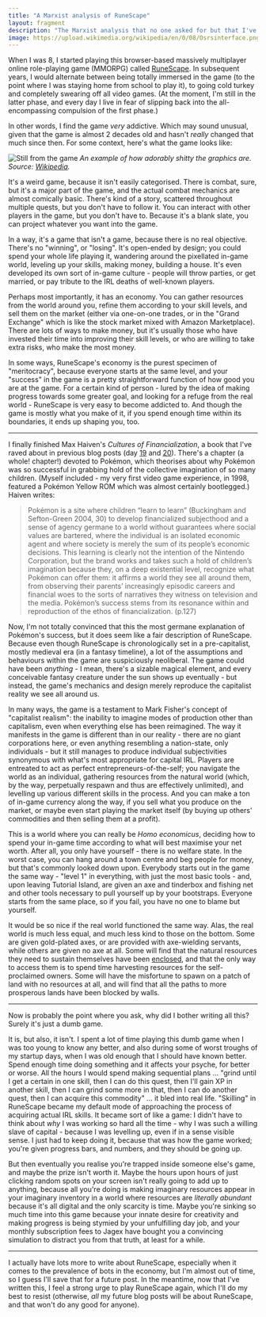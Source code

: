 ```yaml
---
title: "A Marxist analysis of RuneScape"
layout: fragment
description: "The Marxist analysis that no one asked for but that I've been wanting to write for ages. Don't ask why. I won't be hurt if you don't read this."
image: https://upload.wikimedia.org/wikipedia/en/0/08/Osrsinterface.png
---
```


When I was 8, I started playing this browser-based massively multiplayer online role-playing game (MMORPG) called [RuneScape](https://en.wikipedia.org/wiki/Old_School_RuneScape). In subsequent years, I would alternate between being totally immersed in the game (to the point where I was staying home from school to play it), to going cold turkey and completely swearing off all video games. (At the moment, I'm still in the latter phase, and every day I live in fear of slipping back into the all-encompassing compulsion of the first phase.)

In other words, I find the game _very_ addictive. Which may sound unusual, given that the game is almost 2 decades old and hasn't _really_ changed that much since then. For some context, here's what the game looks like:

![Still from the game](https://upload.wikimedia.org/wikipedia/en/0/08/Osrsinterface.png)
_An example of how adorably shitty the graphics are. Source: [Wikipedia](https://en.wikipedia.org/wiki/Old_School_RuneScape#/media/File:Osrsinterface.png)._

It's a weird game, because it isn't easily categorised. There is combat, sure, but it's a major part of the game, and the actual combat mechanics are almost comically basic. There's kind of a story, scattered throughout multiple quests, but you don't have to follow it. You can interact with other players in the game, but you don't have to. Because it's a blank slate, you can project whatever you want into the game.

In a way, it's a game that isn't a game, because there is no real objective. There's no "winning", or "losing". It's open-ended by design; you could spend your whole life playing it, wandering around the pixellated in-game world, leveling up your skills, making money, building a house. It's even developed its own sort of in-game culture - people will throw parties, or get married, or pay tribute to the IRL deaths of well-known players.

Perhaps most importantly, it has an economy. You can gather resources from the world around you, refine them according to your skill levels, and sell them on the market (either via one-on-one trades, or in the "Grand Exchange" which is like the stock market mixed with Amazon Marketplace). There are lots of ways to make money, but it's usually those who have invested their time into improving their skill levels, or who are willing to take extra risks, who make the most money.

In some ways, RuneScape's economy is the purest specimen of "meritocracy", because everyone starts at the same level, and your "success" in the game is a pretty straightforward function of how good you are at the game. For a certain kind of person - lured by the idea of making progress towards some greater goal, and looking for a refuge from the real world - RuneScape is very easy to become addicted to. And though the game is mostly what you make of it, if you spend enough time within its boundaries, it ends up shaping you, too.

***

I finally finished Max Haiven's _Cultures of Financialization_, a book that I've raved about in previous blog posts (day [19](/posts/fragments-19) and [20](/posts/fragments-20)). There's a chapter (a whole! chapter!) devoted to Pokémon, which theorises about why Pokémon was so successful in grabbing hold of the collective imagination of so many children. (Myself included - my very first video game experience, in 1998, featured a Pokémon Yellow ROM which was almost certainly bootlegged.) Haiven writes:

> Pokémon is a site where children “learn to learn” (Buckingham and Sefton-Green 2004, 30) to develop financialized subjecthood and a sense of agency germane to a world without guarantees where social values are bartered, where the individual is an isolated economic agent and where society is merely the sum of its people’s economic decisions. This learning is clearly not the intention of the Nintendo Corporation, but the brand works and takes such a hold of children’s imagination because they, on a deep existential level, recognize what Pokémon can offer them: it affirms a world they see all around them, from observing their parents’ increasingly episodic careers and financial woes to the sorts of narratives they witness on television and the media. Pokémon’s success stems from its resonance within and reproduction of the ethos of financialization. (p.127)

Now, I'm not totally convinced that this the most germane explanation of Pokémon's success, but it does seem like a fair description of RuneScape. Because even though RuneScape is chronologically set in a pre-capitalist, mostly medieval era (in a fantasy timeline), a lot of the assumptions and behaviours within the game are suspiciously neoliberal. The game could have been _anything_ - I mean, there's a sizable magical element, and every conceivable fantasy creature under the sun shows up eventually - but instead, the game's mechanics and design merely reproduce the capitalist reality we see all around us.

In many ways, the game is a testament to Mark Fisher's concept of "capitalist realism": the inability to imagine modes of production other than capitalism, even when everything else has been reimagined. The way it manifests in the game is different than in our reality - there are no giant corporations here, or even anything resembling a nation-state, only individuals - but it still manages to produce individual subjectivities synonymous with what's most appropriate for capital IRL. Players are entreated to act as perfect entrepreneurs-of-the-self; you navigate the world as an individual, gathering resources from the natural world (which, by the way, perpetually respawn and thus are effectively unlimited), and levelling up various different skills in the process. And you can make a ton of in-game currency along the way, if you sell what you produce on the market, or maybe even start playing the market itself (by buying up others' commodities and then selling them at a profit).

This is a world where you can really be _Homo economicus_, deciding how to spend your in-game time according to what will best maximise your net worth. After all, you only have yourself - there is no welfare state. In the worst case, you can hang around a town centre and beg people for money, but that's commonly looked down upon. Everybody starts out in the game the same way - "level 1" in everything, with just the most basic tools  - and, upon leaving Tutorial Island, are given an axe and tinderbox and fishing net and other tools necessary to pull yourself up by your bootstraps. Everyone starts from the same place, so if you fail, you have no one to blame but yourself.

It would be so nice if the real world functioned the same way. Alas, the real world is much less equal, and much less kind to those on the bottom. Some are given gold-plated axes, or are provided with axe-wielding servants, while others are given no axe at all. Some will find that the natural resources they need to sustain themselves have been [enclosed](https://monthlyreview.org/1998/07/01/the-agrarian-origins-of-capitalism/), and that the only way to access them is to spend time harvesting resources for the self-proclaimed owners. Some will have the misfortune to spawn on a patch of land with no resources at all, and will find that all the paths to more prosperous lands have been blocked by walls.

***

Now is probably the point where you ask, why did I bother writing all this? Surely it's just a dumb game.

It is, but also, it isn't. I spent a lot of time playing this dumb game when I was too young to know any better, and also during some of worst troughs of my startup days, when I was old enough that I should have known better. Spend enough time doing something and it affects your psyche, for better or worse. All the hours I would spend making sequential plans ... "grind until I get a certain in one skill, then I can do this quest, then I'll gain XP in another skill, then I can grind some more in that, then I can do another quest, then I can acquire this commodity" ... it bled into real life. "Skilling" in RuneScape became my default mode of approaching the process of acquiring actual IRL skills. It became sort of like a game: I didn't have to think about _why_ I was working so hard all the time - why I was such a willing slave of capital - because I was levelling up, even if in a sense visible sense. I just had to keep doing it, because that was how the game worked; you're given progress bars, and numbers, and they should be going up.

But then eventually you realise you're trapped inside someone else's game, and maybe the prize isn't worth it. Maybe the hours upon hours of just clicking random spots on your screen isn't really going to add up to anything, because all you're doing is making imaginary resources appear in your imaginary inventory in a world where resources are _literally abundant_ because it's all digital and the only scarcity is time. Maybe you're sinking so much time into this game because your innate desire for creativity and making progress is being stymied by your unfulfilling day job, and your monthly subscription fees to Jagex have bought you a convincing simulation to distract you from that truth, at least for a while.

***

I actually have lots more to write about RuneScape, especially when it comes to the prevalence of bots in the economy, but I'm almost out of time, so I guess I'll save that for a future post. In the meantime, now that I've written this, I feel a strong urge to play RuneScape again, which I'll do my best to resist (otherwise, _all_ my future blog posts will be about RuneScape, and that won't do any good for anyone).
